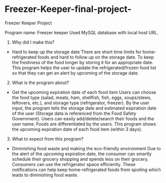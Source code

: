 # Freezer-Keeper-final-project-
Freezer Keeper Project



Program name: Freezer keeper Used MySQL database with local host URL.

1. Why did I make this?
- Hard to keep up the storage date
There are short time limits for home-refrigerated foods and hard to follow up on the storage date.
To keep the freshness of the food longer by storing it for an appropriate date.
This program helps the user to update the refrigerated/frozen food list so that they can get an alert by upcoming of the storage date.

2. What is the program about?
- Get the upcoming expiration date of each food item
Users can choose the food type (salad, meats, ham, shellfish, fish, eggs, soups/stews, leftovers, etc.), and storage type (refrigerator, freezer).
By the user input, the program tells the storage date and estimated expiration date of the user (Storage data is referenced from the Food Safety Government).
Users can easily add/delete/search their foods and the user name.
Foods are differentiated by the users.
This program shows the upcoming expiration date of each food item (within 3 days).

3. What to expect from this program?
- Diminishing food waste and making the eco-friendly environment
Due to the alert of the upcoming expiration date, the consumer can smartly schedule their grocery shopping and spends less on their grocery.
Consumers can use the refrigerator space efficiently.
These notifications can help keep home-refrigerated foods from spoiling which leads to diminishing food waste.
